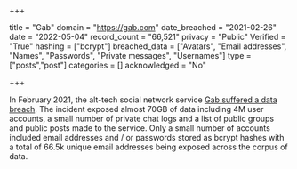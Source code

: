+++

title = "Gab"
domain = "https://gab.com"
date_breached = "2021-02-26"
date = "2022-05-04"
record_count = "66,521"
privacy = "Public"
Verified = "True"
hashing = ["bcrypt"]
breached_data = ["Avatars", "Email addresses", "Names", "Passwords", "Private messages", "Usernames"]
type = ["posts","post"]
categories = []
acknowledged = "No"


+++


In February 2021, the alt-tech social network service <a href="https://www.troyhunt.com/gab-has-been-breached/" target="_blank" rel="noopener">Gab suffered a data breach</a>. The incident exposed almost 70GB of data including 4M user accounts, a small number of private chat logs and a list of public groups and public posts made to the service. Only a small number of accounts included email addresses and / or passwords stored as bcrypt hashes with a total of 66.5k unique email addresses being exposed across the corpus of data.

